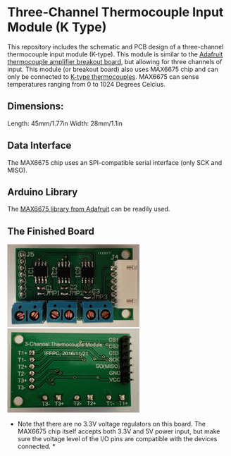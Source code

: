 # Three-Channel Thermocouple Input Module (K Type) #
This repository includes the schematic and PCB design of a three-channel thermocouple input module (K-type). This module is similar to the [Adafruit thermocouple amplifier breakout board](https://www.adafruit.com/product/269), but allowing for three channels of input. This module (or breakout board) also uses MAX6675 chip and can only be connected to [K-type thermocouples](https://www.adafruit.com/products/270). MAX6675 can sense temperatures ranging from 0 to 1024 Degrees Celcius.

## Dimensions: ##
Length: 45mm/1.77in
Width: 28mm/1.1in

## Data Interface ##
The MAX6675 chip uses an SPI-compatible serial interface (only SCK and MISO). 

## Arduino Library ##
The [MAX6675 library from Adafruit](https://github.com/adafruit/MAX6675-library) can be readily used.

## The Finished Board ##
<img src="https://github.com/teancake/Three-Channel-Thermocouple-Input-Module/blob/master/three_channel_thermocouple_top.jpg" alt="top" width="300px"> 
<img src="https://github.com/teancake/Three-Channel-Thermocouple-Input-Module/blob/master/three_channel_thermocouple_bottom.jpg" alt="bottom" width="300px">


* Note that there are no 3.3V voltage regulators on this board. The MAX6675 chip itself accepts both 3.3V and 5V power input, but make sure the voltage level of the I/O pins are compatible with the devices connected. *

